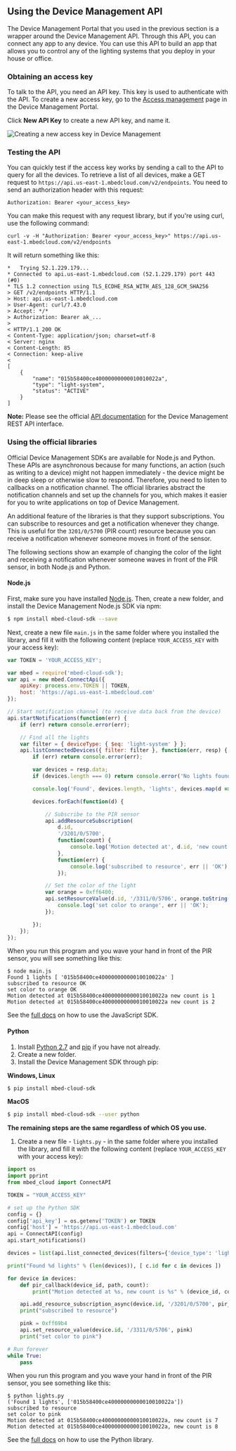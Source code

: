 ## Using the Device Management API

The Device Management Portal that you used in the previous section is a wrapper around the Device Management API. Through this API, you can connect any app to any device. You can use this API to build an app that allows you to control any of the lighting systems that you deploy in your house or office.

### Obtaining an access key

To talk to the API, you need an API key. This key is used to authenticate with the API. To create a new access key, go to the [Access management](https://portal.mbedcloud.com/access/keys) page in the Device Management Portal.

Click **New API Key** to create a new API key, and name it.

<span class="images">![Creating a new access key in Device Management](https://s3-us-west-2.amazonaws.com/cloud-docs-images/lights14.png)</span>

### Testing the API

You can quickly test if the access key works by sending a call to the API to query for all the devices. To retrieve a list of all devices, make a GET request to `https://api.us-east-1.mbedcloud.com/v2/endpoints`. You need to send an authorization header with this request:

```
Authorization: Bearer <your_access_key>
```

You can make this request with any request library, but if you're using curl, use the following command:

```
curl -v -H "Authorization: Bearer <your_access_key>" https://api.us-east-1.mbedcloud.com/v2/endpoints
```

It will return something like this:

```
*   Trying 52.1.229.179...
* Connected to api.us-east-1.mbedcloud.com (52.1.229.179) port 443 (#0)
* TLS 1.2 connection using TLS_ECDHE_RSA_WITH_AES_128_GCM_SHA256
> GET /v2/endpoints HTTP/1.1
> Host: api.us-east-1.mbedcloud.com
> User-Agent: curl/7.43.0
> Accept: */*
> Authorization: Bearer ak_...
>
< HTTP/1.1 200 OK
< Content-Type: application/json; charset=utf-8
< Server: nginx
< Content-Length: 85
< Connection: keep-alive
<
[
    {
        "name": "015b58400ce40000000000010010022a",
        "type": "light-system",
        "status": "ACTIVE"
    }
]
```

<span class="notes">**Note:** Please see the official [API documentation](/docs/current/service-api-references/index.html) for the Device Management REST API interface.</span>

### Using the official libraries

Official Device Management SDKs are available for Node.js and Python. These APIs are asynchronous because for many functions, an action (such as writing to a device) might not happen immediately - the device might be in deep sleep or otherwise slow to respond. Therefore, you need to listen to callbacks on a notification channel. The official libraries abstract the notification channels and set up the channels for you, which makes it easier for you to write applications on top of Device Management.

An additional feature of the libraries is that they support subscriptions. You can subscribe to resources and get a notification whenever they change. This is useful for the `3201/0/5700` (PIR count) resource because you can receive a notification whenever someone moves in front of the sensor.

The following sections show an example of changing the color of the light and receiving a notification whenever someone waves in front of the PIR sensor, in both Node.js and Python.

#### Node.js

First, make sure you have installed [Node.js](http://nodejs.org). Then, create a new folder, and install the Device Management Node.js SDK via npm:

```bash
$ npm install mbed-cloud-sdk --save
```

Next, create a new file `main.js` in the same folder where you installed the library, and fill it with the following content (replace `YOUR_ACCESS_KEY` with your access key):

```js
var TOKEN = 'YOUR_ACCESS_KEY';

var mbed = require('mbed-cloud-sdk');
var api = new mbed.ConnectApi({
    apiKey: process.env.TOKEN || TOKEN,
    host: 'https://api.us-east-1.mbedcloud.com'
});

// Start notification channel (to receive data back from the device)
api.startNotifications(function(err) {
    if (err) return console.error(err);

    // Find all the lights
    var filter = { deviceType: { $eq: 'light-system' } };
    api.listConnectedDevices({ filter: filter }, function(err, resp) {
        if (err) return console.error(err);

        var devices = resp.data;
        if (devices.length === 0) return console.error('No lights found...');

        console.log('Found', devices.length, 'lights', devices.map(d => d.id));

        devices.forEach(function(d) {

            // Subscribe to the PIR sensor
            api.addResourceSubscription(
                d.id,
                '/3201/0/5700',
                function(count) {
                    console.log('Motion detected at', d.id, 'new count is', count);
                },
                function(err) {
                    console.log('subscribed to resource', err || 'OK');
                });

            // Set the color of the light
            var orange = 0xff6400;
            api.setResourceValue(d.id, '/3311/0/5706', orange.toString(), function(err) {
                console.log('set color to orange', err || 'OK');
            });

        });
    });
});
```

When you run this program and you wave your hand in front of the PIR sensor, you will see something like this:

```
$ node main.js
Found 1 lights [ '015b58400ce40000000000010010022a' ]
subscribed to resource OK
set color to orange OK
Motion detected at 015b58400ce40000000000010010022a new count is 1
Motion detected at 015b58400ce40000000000010010022a new count is 2
```

See the [full docs](https://cloud.mbed.com/docs/current/mbed-cloud-sdk-javascript/) on how to use the JavaScript SDK.

#### Python

1. Install [Python 2.7](https://www.python.org/downloads/) and [pip](https://pip.pypa.io/en/stable/installing/) if you have not already.
1. Create a new folder.
1. Install the Device Management SDK through pip:

**Windows, Linux**
```bash
$ pip install mbed-cloud-sdk
```
**MacOS**

```bash
$ pip install mbed-cloud-sdk --user python
```
**The remaining steps are the same regardless of which OS you use.**

1. Create a new file - `lights.py` - in the same folder where you installed the library, and fill it with the following content (replace `YOUR_ACCESS_KEY` with your access key):

```python
import os
import pprint
from mbed_cloud import ConnectAPI

TOKEN = "YOUR_ACCESS_KEY"

# set up the Python SDK
config = {}
config['api_key'] = os.getenv('TOKEN') or TOKEN
config['host'] = 'https://api.us-east-1.mbedcloud.com'
api = ConnectAPI(config)
api.start_notifications()

devices = list(api.list_connected_devices(filters={'device_type': 'light-system'}))

print("Found %d lights" % (len(devices)), [ c.id for c in devices ])

for device in devices:
    def pir_callback(device_id, path, count):
        print("Motion detected at %s, new count is %s" % (device_id, count))

    api.add_resource_subscription_async(device.id, '/3201/0/5700', pir_callback)
    print("subscribed to resource")

    pink = 0xff69b4
    api.set_resource_value(device.id, '/3311/0/5706', pink)
    print("set color to pink")

# Run forever
while True:
    pass
```

When you run this program and you wave your hand in front of the PIR sensor, you see something like this:

```
$ python lights.py
('Found 1 lights', ['015b58400ce40000000000010010022a'])
subscribed to resource
set color to pink
Motion detected at 015b58400ce40000000000010010022a, new count is 7
Motion detected at 015b58400ce40000000000010010022a, new count is 8
```

See the [full docs](https://cloud.mbed.com/docs/current/mbed-cloud-sdk-python/index.html) on how to use the Python library.
